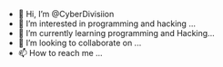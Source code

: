 - 👋 Hi, I’m @CyberDivisiion
- 👀 I’m interested in programming and hacking ...
- 🌱 I’m currently learning programming and Hacking...
- 💞️ I’m looking to collaborate on ...
- 📫 How to reach me ...

<!---
CyberDivisiion/CyberDivisiion is a ✨ special ✨ repository because its `README.md` (this file) appears on your GitHub profile.
You can click the Preview link to take a look at your changes.
--->
